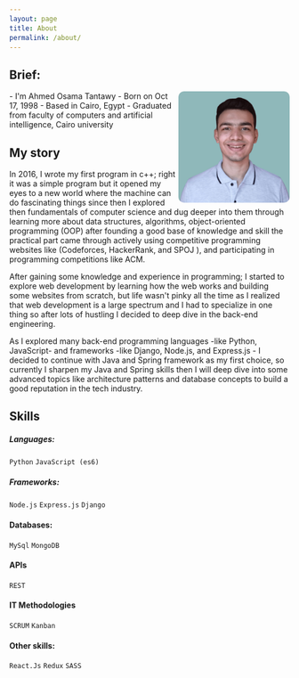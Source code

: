 ```yaml
---
layout: page
title: About
permalink: /about/
---
```


## Brief:

<img style="float: right;border-radius:10px;" width="200px" height="200px" src="/assets/img/ahmedosama-profile.jpg" alt="ahmed osama profile picture">
- I'm Ahmed Osama Tantawy
- Born on Oct 17, 1998
- Based in Cairo, Egypt
- Graduated from faculty of computers and artificial intelligence, Cairo university

## My story

In 2016, I wrote my first program in c++; right it was a simple program but it opened my eyes to a new world where the machine can do fascinating things since then I explored then fundamentals of computer science and dug deeper into them through learning more about data structures, algorithms, object-oriented programming (OOP) after founding a good base of knowledge and skill the practical part came through actively using competitive programming websites like (Codeforces, HackerRank, and SPOJ ), and participating in programming competitions like ACM.

After gaining some knowledge and experience in programming; I started to explore web development by learning how the web works and building some websites from scratch, but life wasn't pinky all the time as I realized that web development is a large spectrum and I had to specialize in one thing so after lots of hustling I decided to deep dive in the back-end engineering.

As I explored many back-end programming languages -like Python, JavaScript- and frameworks -like Django, Node.js, and Express.js - I decided to continue with Java and Spring framework as my first choice, so currently I sharpen my Java and Spring skills then I will deep dive into some advanced topics like architecture patterns and database concepts to build a good reputation in the tech industry.

## Skills

##### Languages:

`Python` `JavaScript (es6)`

##### Frameworks:

`Node.js` `Express.js` `Django`

#### Databases:

`MySql` `MongoDB`

#### APIs

`REST`

#### IT Methodologies

`SCRUM` `Kanban`

#### Other skills:

`React.Js` `Redux` `SASS`
